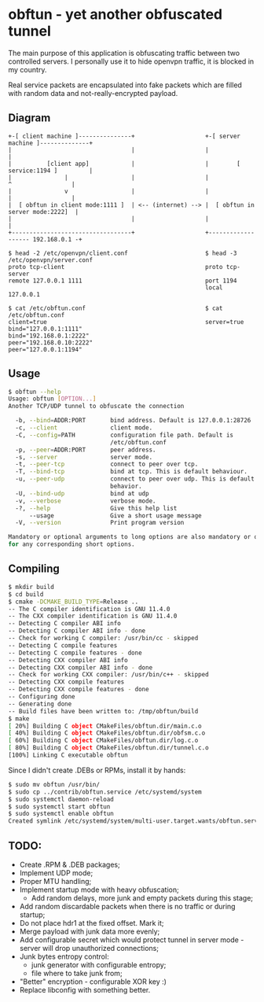 # obftun - yet another obfuscated tunnel

The main purpose of this application is obfuscating traffic between two controlled servers. I personally use it to hide openvpn traffic, it is blocked in my country.

Real service packets are encapsulated into fake packets which are filled with random data and not-really-encrypted payload.

## Diagram

```
+-[ client machine ]---------------+                    +-[ server machine ]--------------+
|                                  |                    |                                 |
|          [client app]            |                    |        [ service:1194 ]         |
|               |                  |                    |               ^                 |
|               v                  |                    |               |                 |
|  [ obftun in client mode:1111 ]  | <-- (internet) --> |  [ obftun in server mode:2222]  |
|                                  |                    |                                 |
+----------------------------------+                    +------------------- 192.168.0.1 -+

$ head -2 /etc/openvpn/client.conf                      $ head -3 /etc/openvpn/server.conf
proto tcp-client                                        proto tcp-server
remote 127.0.0.1 1111                                   port 1194
                                                        local 127.0.0.1

$ cat /etc/obftun.conf                                  $ cat /etc/obftun.conf
client=true                                             server=true
bind="127.0.0.1:1111"                                   bind="192.168.0.1:2222"
peer="192.168.0.10:2222"                                peer="127.0.0.1:1194"
```

## Usage
```bash
$ obftun --help
Usage: obftun [OPTION...]
Another TCP/UDP tunnel to obfuscate the connection

  -b, --bind=ADDR:PORT       bind address. Default is 127.0.0.1:28726
  -c, --client               client mode.
  -C, --config=PATH          configuration file path. Default is
                             /etc/obftun.conf
  -p, --peer=ADDR:PORT       peer address.
  -s, --server               server mode.
  -t, --peer-tcp             connect to peer over tcp.
  -T, --bind-tcp             bind at tcp. This is default behaviour.
  -u, --peer-udp             connect to peer over udp. This is default
                             behavior.
  -U, --bind-udp             bind at udp
  -v, --verbose              verbose mode.
  -?, --help                 Give this help list
      --usage                Give a short usage message
  -V, --version              Print program version

Mandatory or optional arguments to long options are also mandatory or optional
for any corresponding short options.
```

## Compiling
```bash
$ mkdir build
$ cd build
$ cmake -DCMAKE_BUILD_TYPE=Release ..
-- The C compiler identification is GNU 11.4.0
-- The CXX compiler identification is GNU 11.4.0
-- Detecting C compiler ABI info
-- Detecting C compiler ABI info - done
-- Check for working C compiler: /usr/bin/cc - skipped
-- Detecting C compile features
-- Detecting C compile features - done
-- Detecting CXX compiler ABI info
-- Detecting CXX compiler ABI info - done
-- Check for working CXX compiler: /usr/bin/c++ - skipped
-- Detecting CXX compile features
-- Detecting CXX compile features - done
-- Configuring done
-- Generating done
-- Build files have been written to: /tmp/obftun/build
$ make
[ 20%] Building C object CMakeFiles/obftun.dir/main.c.o
[ 40%] Building C object CMakeFiles/obftun.dir/obfsm.c.o
[ 60%] Building C object CMakeFiles/obftun.dir/log.c.o
[ 80%] Building C object CMakeFiles/obftun.dir/tunnel.c.o
[100%] Linking C executable obftun
```
Since I didn't create .DEBs or RPMs, install it by hands:
```bash
$ sudo mv obftun /usr/bin/
$ sudo cp ../contrib/obftun.service /etc/systemd/system
$ sudo systemctl daemon-reload
$ sudo systemctl start obftun
$ sudo systemctl enable obftun
Created symlink /etc/systemd/system/multi-user.target.wants/obftun.service → /etc/systemd/system/obftun.service.
```

## TODO:
* Create .RPM & .DEB packages;
* Implement UDP mode;
* Proper MTU handling;
* Implement startup mode with heavy obfuscation;
  * Add random delays, more junk and empty packets during this stage;
* Add random discardable packets when there is no traffic or during startup;
* Do not place hdr1 at the fixed offset. Mark it;
* Merge payload with junk data more evenly;
* Add configurable secret which would protect tunnel in server mode - server will drop unauthorized connections; 
* Junk bytes entropy control:
    * junk generator with configurable entropy;
    * file where to take junk from;
* "Better" encryption - configurable XOR key :)
* Replace libconfig with something better.
